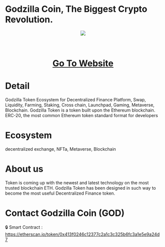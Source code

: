 # Godzilla Coin, The Biggest Crypto Revolution.

<div align="center"><img src="https://godzillacoin.net/wp-content/uploads/2023/04/TOPGOD-2.fw_.fw_-1.png"/><br />
</div>
<div align="center">
  <h1><br />
    <a href="#/" target="_blank">Go To Website<br />
</a></h1>
</div>


# Detail

Godzilla Token Ecosystem for Decentralized Finance Platform, Swap, Liquidity, Farming, Staking, Cross chain, Launchpad, Gaming, Metaverse, Blockchain. Godzilla Token is a token built upon the Ethereum blockchain. ERC-20, the most common Ethereum token standard format for developers

# Ecosystem
decentralized exchange, NFTa, Metaverse, Blockchain

# About us
Token is coming up with the newest and latest technology on the most trusted blockchain ETH. Godzilla Token has been designed in such way to become the most useful Decentralized Finance token.

# Contact Godzilla Coin (GOD)

🔒 Smart Contract : https://etherscan.io/token/0x413f0246c12377c2a1c3c325b6fc3a1e5e9a24d7
